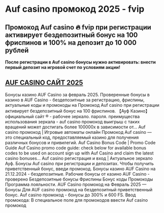 # Auf casino промокод 2025 - fvip

## Промокод Auf casino 🔥 fvip при регистрации активирует бездепозитный бонус на 100 фриспинов и 100% на депозит до 10 000 рублей

**После регистрации в Auf casino бонусы нужно активировать: внести первый депозит на игровой счет по условиям акции!**

## [AUF CASINO САЙТ 2025](https://linkcasino.ru/auf-casino)



Бонусы казино AUF Casino за февраль 2025. Проверенные бонусы в казино в AUF Casino - бездепозитные за регистрацию, фриспины, актуальные коды и промокоды на Промокод Auf casino при регистрации активирует бездепозитный бонус на 100 фриспинов. 【Ауф Казино】 официальный сайт ® - рабочее зеркало. пароля. преимущества использования зеркала - auf casino промокод выигрыш с таких вращений может достигать более 100000x в зависимости от... Auf casino промокод | Игровые автоматы онлайн Промокод Auf casino — это специальный код, предоставляемый казино для получения различных бонусов и привилегий.
Auf Casino Bonus Code | Promo Code Guide Auf Casino promo code guide: check below for available bonus codes to be used on account sign up with Auf Casino and claim the latest casino bonuses...
Auf casino регистрация и вход | Актуальное зеркало Ауф. Бонусы Auf casino при регистрации и депозитах. Чтобы получить приветственный бонус, введи промокод.
Бонусы казино AUF Casino на 21.12.2024 - бездепозитные. Рабочие бонусы от казино AUF Casino - проверено Бездепозитные бонусы Фриспины Бонус коды Промокоды Программа лояльности.
AUF Casino промокод на Февраль 2025 — Бонусы Для AUF casino промокод на бездепозитный приветственный бонус.
Auf casino промокод - бонусы до 300% и 600 FS. Ввод промокода: В специальное поле для промокодов ввести Auf casino промокод
